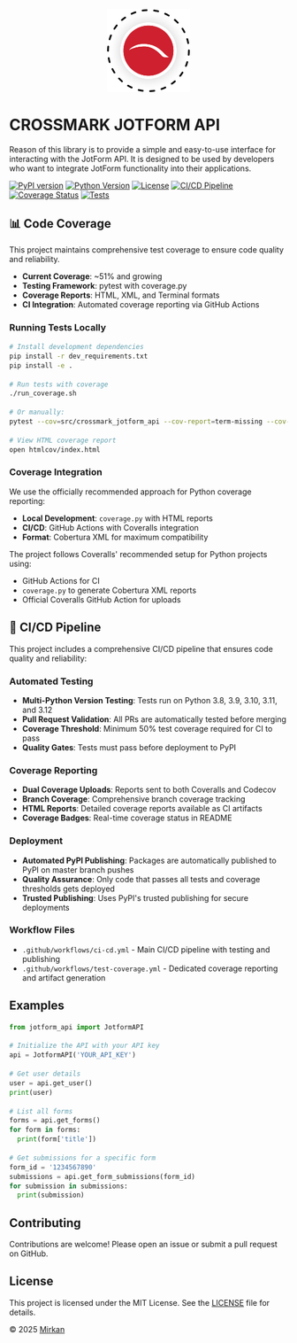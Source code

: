 <div align="center"><img src="https://raw.githubusercontent.com/mirkan1/crossmark-jotform-api/master/logo.png" alt="" height="150"></div>

# CROSSMARK JOTFORM API

Reason of this library is to provide a simple and easy-to-use interface for interacting with the JotForm API. It is designed to be used by developers who want to integrate JotForm functionality into their applications.

[![PyPI version](https://badge.fury.io/py/crossmark-jotform-api.svg)](https://badge.fury.io/py/crossmark-jotform-api)
[![Python Version](https://img.shields.io/pypi/pyversions/crossmark-jotform-api.svg)](https://pypi.org/project/crossmark-jotform-api/)
[![License](https://img.shields.io/pypi/l/crossmark-jotform-api.svg)](https://pypi.org/project/crossmark-jotform-api/)
[![CI/CD Pipeline](https://github.com/mirkan1/crossmark-jotform-api/actions/workflows/ci-cd.yml/badge.svg)](https://github.com/mirkan1/crossmark-jotform-api/actions/workflows/ci-cd.yml)
[![Coverage Status](https://coveralls.io/repos/github/mirkan1/crossmark-jotform-api/badge.svg?branch=master)](https://coveralls.io/github/mirkan1/crossmark-jotform-api?branch=master)
[![Tests](https://github.com/mirkan1/crossmark-jotform-api/actions/workflows/test-coverage.yml/badge.svg)](https://github.com/mirkan1/crossmark-jotform-api/actions/workflows/test-coverage.yml)

## 📊 Code Coverage

This project maintains comprehensive test coverage to ensure code quality and reliability.

- **Current Coverage**: ~51% and growing
- **Testing Framework**: pytest with coverage.py
- **Coverage Reports**: HTML, XML, and Terminal formats
- **CI Integration**: Automated coverage reporting via GitHub Actions

### Running Tests Locally

```bash
# Install development dependencies
pip install -r dev_requirements.txt
pip install -e .

# Run tests with coverage
./run_coverage.sh

# Or manually:
pytest --cov=src/crossmark_jotform_api --cov-report=term-missing --cov-report=html --cov-report=xml --cov-branch

# View HTML coverage report
open htmlcov/index.html
```

### Coverage Integration

We use the officially recommended approach for Python coverage reporting:

- **Local Development**: `coverage.py` with HTML reports
- **CI/CD**: GitHub Actions with Coveralls integration
- **Format**: Cobertura XML for maximum compatibility

The project follows Coveralls' recommended setup for Python projects using:

- GitHub Actions for CI
- `coverage.py` to generate Cobertura XML reports  
- Official Coveralls GitHub Action for uploads

## 🚀 CI/CD Pipeline

This project includes a comprehensive CI/CD pipeline that ensures code quality and reliability:

### Automated Testing
- **Multi-Python Version Testing**: Tests run on Python 3.8, 3.9, 3.10, 3.11, and 3.12
- **Pull Request Validation**: All PRs are automatically tested before merging
- **Coverage Threshold**: Minimum 50% test coverage required for CI to pass
- **Quality Gates**: Tests must pass before deployment to PyPI

### Coverage Reporting
- **Dual Coverage Uploads**: Reports sent to both Coveralls and Codecov
- **Branch Coverage**: Comprehensive branch coverage tracking
- **HTML Reports**: Detailed coverage reports available as CI artifacts
- **Coverage Badges**: Real-time coverage status in README

### Deployment
- **Automated PyPI Publishing**: Packages are automatically published to PyPI on master branch pushes
- **Quality Assurance**: Only code that passes all tests and coverage thresholds gets deployed
- **Trusted Publishing**: Uses PyPI's trusted publishing for secure deployments

### Workflow Files
- `.github/workflows/ci-cd.yml` - Main CI/CD pipeline with testing and publishing
- `.github/workflows/test-coverage.yml` - Dedicated coverage reporting and artifact generation

## Examples

```python
from jotform_api import JotformAPI

# Initialize the API with your API key
api = JotformAPI('YOUR_API_KEY')

# Get user details
user = api.get_user()
print(user)

# List all forms
forms = api.get_forms()
for form in forms:
  print(form['title'])

# Get submissions for a specific form
form_id = '1234567890'
submissions = api.get_form_submissions(form_id)
for submission in submissions:
  print(submission)
```

## Contributing

Contributions are welcome! Please open an issue or submit a pull request on GitHub.

## License

This project is licensed under the MIT License. See the [LICENSE](LICENSE) file for details.

&copy; 2025 [Mirkan](https://github.com/mirkan1)